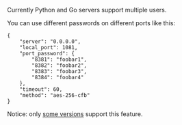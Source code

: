 Currently Python and Go servers support multiple users.

You can use different passwords on different ports like this:

    {
        "server": "0.0.0.0",
        "local_port": 1081,
        "port_password": {
            "8381": "foobar1",
            "8382": "foobar2",
            "8383": "foobar3",
            "8384": "foobar4"
        },
        "timeout": 60,
        "method": "aes-256-cfb"
    }

Notice: only [some versions](https://github.com/clowwindy/shadowsocks/wiki/Feature-Comparison-across-Different-Versions) support this feature.